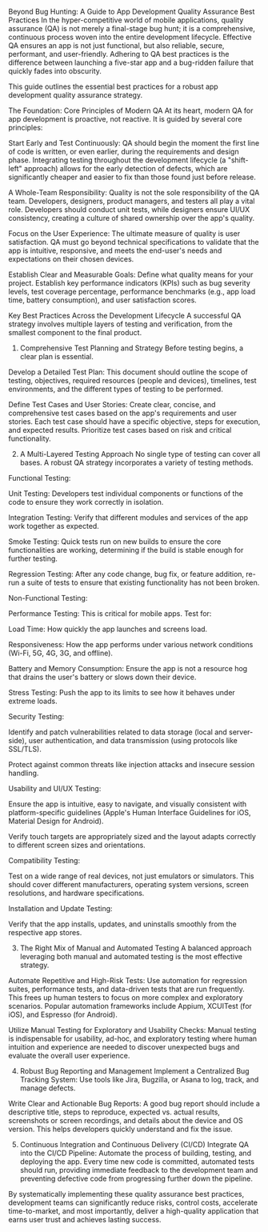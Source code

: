 Beyond Bug Hunting: A Guide to App Development Quality Assurance Best Practices
In the hyper-competitive world of mobile applications, quality assurance (QA) is not merely a final-stage bug hunt; it is a comprehensive, continuous process woven into the entire development lifecycle. Effective QA ensures an app is not just functional, but also reliable, secure, performant, and user-friendly. Adhering to QA best practices is the difference between launching a five-star app and a bug-ridden failure that quickly fades into obscurity.


This guide outlines the essential best practices for a robust app development quality assurance strategy.

The Foundation: Core Principles of Modern QA
At its heart, modern QA for app development is proactive, not reactive. It is guided by several core principles:

Start Early and Test Continuously: QA should begin the moment the first line of code is written, or even earlier, during the requirements and design phase. Integrating testing throughout the development lifecycle (a "shift-left" approach) allows for the early detection of defects, which are significantly cheaper and easier to fix than those found just before release.

A Whole-Team Responsibility: Quality is not the sole responsibility of the QA team. Developers, designers, product managers, and testers all play a vital role. Developers should conduct unit tests, while designers ensure UI/UX consistency, creating a culture of shared ownership over the app's quality.

Focus on the User Experience: The ultimate measure of quality is user satisfaction. QA must go beyond technical specifications to validate that the app is intuitive, responsive, and meets the end-user's needs and expectations on their chosen devices.

Establish Clear and Measurable Goals: Define what quality means for your project. Establish key performance indicators (KPIs) such as bug severity levels, test coverage percentage, performance benchmarks (e.g., app load time, battery consumption), and user satisfaction scores.

Key Best Practices Across the Development Lifecycle
A successful QA strategy involves multiple layers of testing and verification, from the smallest component to the final product.

1. Comprehensive Test Planning and Strategy
Before testing begins, a clear plan is essential.

Develop a Detailed Test Plan: This document should outline the scope of testing, objectives, required resources (people and devices), timelines, test environments, and the different types of testing to be performed.

Define Test Cases and User Stories: Create clear, concise, and comprehensive test cases based on the app's requirements and user stories. Each test case should have a specific objective, steps for execution, and expected results. Prioritize test cases based on risk and critical functionality.

2. A Multi-Layered Testing Approach
No single type of testing can cover all bases. A robust QA strategy incorporates a variety of testing methods.

Functional Testing:

Unit Testing: Developers test individual components or functions of the code to ensure they work correctly in isolation.

Integration Testing: Verify that different modules and services of the app work together as expected.

Smoke Testing: Quick tests run on new builds to ensure the core functionalities are working, determining if the build is stable enough for further testing.

Regression Testing: After any code change, bug fix, or feature addition, re-run a suite of tests to ensure that existing functionality has not been broken.

Non-Functional Testing:

Performance Testing: This is critical for mobile apps. Test for:

Load Time: How quickly the app launches and screens load.

Responsiveness: How the app performs under various network conditions (Wi-Fi, 5G, 4G, 3G, and offline).

Battery and Memory Consumption: Ensure the app is not a resource hog that drains the user's battery or slows down their device.

Stress Testing: Push the app to its limits to see how it behaves under extreme loads.

Security Testing:

Identify and patch vulnerabilities related to data storage (local and server-side), user authentication, and data transmission (using protocols like SSL/TLS).

Protect against common threats like injection attacks and insecure session handling.

Usability and UI/UX Testing:

Ensure the app is intuitive, easy to navigate, and visually consistent with platform-specific guidelines (Apple's Human Interface Guidelines for iOS, Material Design for Android).

Verify touch targets are appropriately sized and the layout adapts correctly to different screen sizes and orientations.

Compatibility Testing:

Test on a wide range of real devices, not just emulators or simulators. This should cover different manufacturers, operating system versions, screen resolutions, and hardware specifications.


Installation and Update Testing:

Verify that the app installs, updates, and uninstalls smoothly from the respective app stores.

3. The Right Mix of Manual and Automated Testing
A balanced approach leveraging both manual and automated testing is the most effective strategy.

Automate Repetitive and High-Risk Tests: Use automation for regression suites, performance tests, and data-driven tests that are run frequently. This frees up human testers to focus on more complex and exploratory scenarios. Popular automation frameworks include Appium, XCUITest (for iOS), and Espresso (for Android).


Utilize Manual Testing for Exploratory and Usability Checks: Manual testing is indispensable for usability, ad-hoc, and exploratory testing where human intuition and experience are needed to discover unexpected bugs and evaluate the overall user experience.

4. Robust Bug Reporting and Management
Implement a Centralized Bug Tracking System: Use tools like Jira, Bugzilla, or Asana to log, track, and manage defects.

Write Clear and Actionable Bug Reports: A good bug report should include a descriptive title, steps to reproduce, expected vs. actual results, screenshots or screen recordings, and details about the device and OS version. This helps developers quickly understand and fix the issue.

5. Continuous Integration and Continuous Delivery (CI/CD)
Integrate QA into the CI/CD Pipeline: Automate the process of building, testing, and deploying the app. Every time new code is committed, automated tests should run, providing immediate feedback to the development team and preventing defective code from progressing further down the pipeline.

By systematically implementing these quality assurance best practices, development teams can significantly reduce risks, control costs, accelerate time-to-market, and most importantly, deliver a high-quality application that earns user trust and achieves lasting success.
